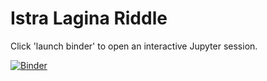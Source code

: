 # Istra Lagina Riddle

Click 'launch binder' to open an interactive Jupyter session.

[![Binder](https://mybinder.org/badge_logo.svg)](https://mybinder.org/v2/gh/IstraResearch/Lagina/HEAD?labpath=lagina_riddle.ipynb)

